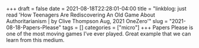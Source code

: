 +++draft = falsedate = 2021-08-18T22:28:01-04:00title = "linkblog: just read 'How Teenagers Are Rediscovering An Old Game About Authoritarianism | by Clive Thompson Aug, 2021 OneZero'"slug = "2021-08-18-Papers-Please"tags = []categories = ["micro"]+++Papers Please is one of the most moving games I’ve ever played. Great example that we can learn from this medium.